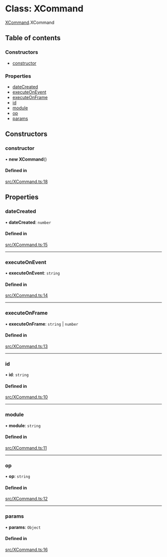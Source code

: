 # Class: XCommand

[XCommand](../wiki/XCommand).XCommand

## Table of contents

### Constructors

- [constructor](../wiki/XCommand.XCommand#constructor)

### Properties

- [dateCreated](../wiki/XCommand.XCommand#datecreated)
- [executeOnEvent](../wiki/XCommand.XCommand#executeonevent)
- [executeOnFrame](../wiki/XCommand.XCommand#executeonframe)
- [id](../wiki/XCommand.XCommand#id)
- [module](../wiki/XCommand.XCommand#module)
- [op](../wiki/XCommand.XCommand#op)
- [params](../wiki/XCommand.XCommand#params)

## Constructors

### constructor

• **new XCommand**()

#### Defined in

[src/XCommand.ts:18](https://github.com/fridman-tamir/XPell/blob/c77c55e/src/XCommand.ts#L18)

## Properties

### dateCreated

• **dateCreated**: `number`

#### Defined in

[src/XCommand.ts:15](https://github.com/fridman-tamir/XPell/blob/c77c55e/src/XCommand.ts#L15)

___

### executeOnEvent

• **executeOnEvent**: `string`

#### Defined in

[src/XCommand.ts:14](https://github.com/fridman-tamir/XPell/blob/c77c55e/src/XCommand.ts#L14)

___

### executeOnFrame

• **executeOnFrame**: `string` \| `number`

#### Defined in

[src/XCommand.ts:13](https://github.com/fridman-tamir/XPell/blob/c77c55e/src/XCommand.ts#L13)

___

### id

• **id**: `string`

#### Defined in

[src/XCommand.ts:10](https://github.com/fridman-tamir/XPell/blob/c77c55e/src/XCommand.ts#L10)

___

### module

• **module**: `string`

#### Defined in

[src/XCommand.ts:11](https://github.com/fridman-tamir/XPell/blob/c77c55e/src/XCommand.ts#L11)

___

### op

• **op**: `string`

#### Defined in

[src/XCommand.ts:12](https://github.com/fridman-tamir/XPell/blob/c77c55e/src/XCommand.ts#L12)

___

### params

• **params**: `Object`

#### Defined in

[src/XCommand.ts:16](https://github.com/fridman-tamir/XPell/blob/c77c55e/src/XCommand.ts#L16)
